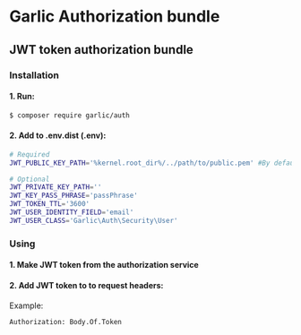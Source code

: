 Garlic Authorization bundle
=====================

## JWT token authorization bundle

### Installation

#### 1. Run:

```bash
$ composer require garlic/auth
```

#### 2. Add to .env.dist (.env):

```bash
# Required
JWT_PUBLIC_KEY_PATH='%kernel.root_dir%/../path/to/public.pem' #By default is %kernel.root_dir%/../vendor/garlic/auth/src/Resources/jwt/public.pem

# Optional
JWT_PRIVATE_KEY_PATH=''
JWT_KEY_PASS_PHRASE='passPhrase'
JWT_TOKEN_TTL='3600'
JWT_USER_IDENTITY_FIELD='email'
JWT_USER_CLASS='Garlic\Auth\Security\User'
```

### Using

#### 1. Make JWT token from the authorization service

#### 2. Add JWT token to to request headers:
Example:
```bash
Authorization: Body.Of.Token
```
